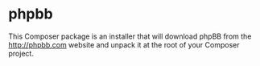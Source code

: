 phpbb
=====

This Composer package is an installer that will download phpBB from the http://phpbb.com website and unpack it at the root of your Composer project.
